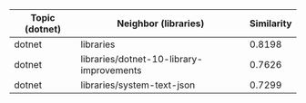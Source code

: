 | Topic (dotnet) | Neighbor (libraries) | Similarity |
|-------------|-------------------|------------|
| dotnet | libraries | 0.8198 |
| dotnet | libraries/dotnet-10-library-improvements | 0.7626 |
| dotnet | libraries/system-text-json | 0.7299 |

